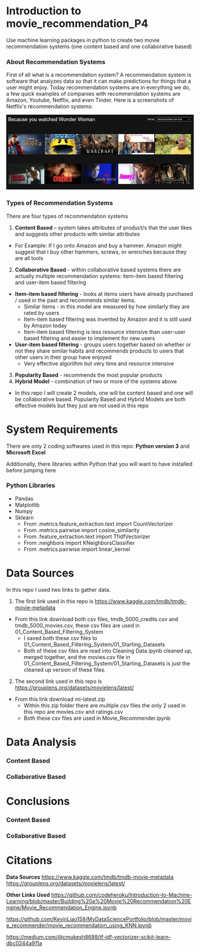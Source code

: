 # Introduction to movie_recommendation_P4
Use machine learning packages in python to create two movie recommendation systems (one content based and one collaborative based)

### About Recommendation Systems
First of all what is a recommendation system? A recommendation system is software that analyzes data so that it can make predictions for things that a user might enjoy. 
Today recommendation systems are in everything we do, a few quick examples of companies with recommendation systems are Amazon, Youtube, Netflix, and even Tinder. Here is a screenshots of Netflix's recommendation systems:

![](04_Images/Netflix_Rec.jpg)

### Types of Recommendation Systems
There are four types of recommendation systems

1. **Content Based** – system takes attributes of product/s that the user likes and suggests other products with similar attributes
  * For Example: If I go onto Amazon and buy a hammer. Amazon might suggest that I buy other hammers, screws, or wrenches because they are all tools
2. **Collaborative Based** - within collaborative based systems there are actually multiple recommendation systems: item-item based filtering and user-item based filtering
  * **Item-item based filtering** - looks at items users have already purchased / used in the past and recommends similar items.
    * Similar items - in this model are measured by how similarly they are rated by users
    * Item-item based filtering was invented by Amazon and it is still used by Amazon today
    * Item-item based filtering is less resource intensive than user-user based filtering and easier to implement for new users
  * **User-item based filtering** - groups users together based on whether or not they share similar habits and recommends products to users that other users in their group have enjoyed
    * Very effective algorithm but very time and resource intensive 
3. **Popularity Based** - recommends the most popular products
4. **Hybrid Model** - combination of two or more of the systems above

* In this repo I will create 2 models, one will be content based and one will be collaborative based. Popularity Based and Hybrid Models are both effective models but they just are not used in this repo

# System Requirements

There are only 2 coding softwares used in this repo: **Python version 3** and **Microsoft Excel**

Additionally, there libraries within Python that you will want to have installed before jumping here

### Python Libraries
* Pandas
* Matplotlib
* Numpy
* Sklearn
  * From .metrics.feature_extraction.text import CountVectorizer
  * From .metrics.pairwise import cosine_similarity
  * From .feature_extraction.text import TfidfVectorizer
  * From .neighbors import KNeighborsClassifier
  * From .metrics.pairwise import linear_kernel

# Data Sources
In this repo I used two links to gather data. 

1. The first link used in this repo is https://www.kaggle.com/tmdb/tmdb-movie-metadata
  * From this link download both csv files, tmdb_5000_credits.csv and tmdb_5000_movies.csv, these csv files are used in 01_Content_Based_Filtering_System
    * I saved both these csv files to 01_Content_Based_Filtering_System/01_Starting_Datasets
    * Both of these csv files are read into Cleaning Data.ipynb cleaned up, merged together, and the movies.csv file in 01_Content_Based_Filtering_System/01_Starting_Datasets is just the cleaned up version of these files. 

2. The second link used in this repo is https://grouplens.org/datasets/movielens/latest/
  * From this link download ml-latest.zip 
    * Within this zip folder there are multiple csv files the only 2 used in this repo are movies.csv and ratings.csv
    * Both these csv files are used in Movie_Recommender.ipynb

# Data Analysis 
### Content Based

### Collaborative Based



# Conclusions
### Content Based

### Collaborative Based



# Citations
**Data Sources**
https://www.kaggle.com/tmdb/tmdb-movie-metadata
https://grouplens.org/datasets/movielens/latest/

**Other Links Used**
https://github.com/codeheroku/Introduction-to-Machine-Learning/blob/master/Building%20a%20Movie%20Recommendation%20Engine/Movie_Recommendation_Engine.ipynb

https://github.com/KevinLiao159/MyDataSciencePortfolio/blob/master/movie_recommender/movie_recommendation_using_KNN.ipynb

https://medium.com/@cmukesh8688/tf-idf-vectorizer-scikit-learn-dbc0244a911a






